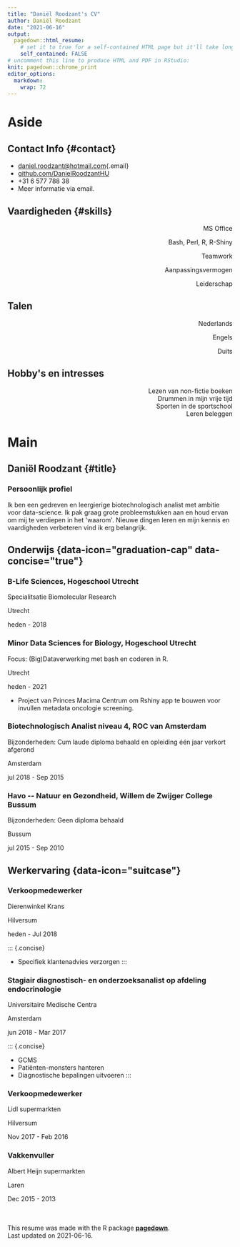 ```yaml
---
title: "Daniël Roodzant's CV"
author: Daniël Roodzant
date: "2021-06-16"
output: 
  pagedown::html_resume:
    # set it to true for a self-contained HTML page but it'll take longer to render
    self_contained: FALSE
# uncomment this line to produce HTML and PDF in RStudio:
knit: pagedown::chrome_print
editor_options: 
  markdown: 
    wrap: 72
---
```


# Aside

## Contact Info {#contact}

-   <i class="fa fa-envelope"></i>
    [daniel.roodzant\@hotmail.com](mailto:daniel.roodzant@hotmail.com){.email}
-   <i class="fa fa-github"></i>
    [github.com/DanielRoodzantHU](https://github.com/DanielRoodzantHU)
-   <i class="fa fa-phone"></i> +31 6 577 788 38
-   Meer informatie via email.

## Vaardigheden {#skills}

<p style="text-align: right;">
MS Office
<i class="fas fa-circle"></i><i class="fas fa-circle"></i><i class="fas fa-circle"></i><i class="fas fa-circle"></i><i class="far fa-circle"></i>
</p>
<p style="text-align: right;">
Bash, Perl, R, R-Shiny
<i class="fas fa-circle"></i><i class="fas fa-circle"></i><i class="fas fa-circle"></i><i class="far fa-circle"></i><i class="far fa-circle"></i>
</p>
<p style="text-align: right;">
Teamwork
<i class="fas fa-circle"></i><i class="fas fa-circle"></i><i class="fas fa-circle"></i><i class="fas fa-circle"></i><i class="far fa-circle"></i>
</p>
<p style="text-align: right;">
Aanpassingsvermogen
<i class="fas fa-circle"></i><i class="fas fa-circle"></i><i class="fas fa-circle"></i><i class="fas fa-circle"></i><i class="far fa-circle"></i>
</p>
<p style="text-align: right;">
Leiderschap
<i class="fas fa-circle"></i><i class="fas fa-circle"></i><i class="fas fa-circle"></i><i class="fas fa-circle"></i><i class="far fa-circle"></i>
</p>

## Talen

<p style="text-align: right;">
Nederlands
<i class="fas fa-circle"></i><i class="fas fa-circle"></i><i class="fas fa-circle"></i><i class="fas fa-circle"></i><i class="fas fa-circle"></i>
</p>
<p style="text-align: right;">
Engels
<i class="fas fa-circle"></i><i class="fas fa-circle"></i><i class="fas fa-circle"></i><i class="fas fa-circle"></i><i class="fas fa-circle"></i>
</p>
<p style="text-align: right;">
Duits
<i class="fas fa-circle"></i><i class="fas fa-circle"></i><i class="far fa-circle"></i><i class="far fa-circle"></i><i class="far fa-circle"></i>
</p>

## Hobby's en intresses

<p style="text-align: right;">
Lezen van non-fictie boeken <br>
Drummen in mijn vrije tijd <br>
Sporten in de sportschool <br>
Leren beleggen
</p>

# Main

## Daniël Roodzant {#title}

### Persoonlijk profiel

Ik ben een gedreven en leergierige biotechnologisch analist met ambitie
voor data-science. Ik pak graag grote probleemstukken aan en houd ervan
om mij te verdiepen in het 'waarom'. Nieuwe dingen leren en mijn kennis
en vaardigheden verbeteren vind ik erg belangrijk.

## Onderwijs {data-icon="graduation-cap" data-concise="true"}

### B-Life Sciences, Hogeschool Utrecht

Specialitsatie Biomolecular Research

Utrecht

heden - 2018

### Minor Data Sciences for Biology, Hogeschool Utrecht

Focus: (Big)Dataverwerking met bash en coderen in R.

Utrecht

heden - 2021

-   Project van Princes Macima Centrum om Rshiny app te bouwen voor invullen metadata oncologie screening.

### Biotechnologisch Analist niveau 4, ROC van Amsterdam

Bijzonderheden: Cum laude diploma behaald en opleiding één jaar verkort
afgerond

Amsterdam

jul 2018 - Sep 2015

### Havo -- Natuur en Gezondheid, Willem de Zwijger College Bussum

Bijzonderheden: Geen diploma behaald

Bussum

jul 2015 - Sep 2010

## Werkervaring {data-icon="suitcase"}

### Verkoopmedewerker

Dierenwinkel Krans

Hilversum

heden - Jul 2018

::: {.concise}
-   Specifiek klantenadvies verzorgen
:::

### Stagiair diagnostisch- en onderzoeksanalist op afdeling endocrinologie

Universitaire Medische Centra

Amsterdam

jun 2018 - Mar 2017

::: {.concise}
-   GCMS
-   Patiënten-monsters hanteren
-   Diagnostische bepalingen uitvoeren
:::

### Verkoopmedewerker

Lidl supermarkten

Hilversum

Nov 2017 - Feb 2016

### Vakkenvuller

Albert Heijn supermarkten

Laren

Dec 2015 - 2013

<br> <br> This resume was made with the R package
[**pagedown**](https://github.com/rstudio/pagedown). <br> Last updated
on 2021-06-16.
